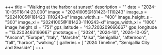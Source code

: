 +++
title = "Walking at the harbor at sunset"
description = ""
date = "2024-10-05T18:14:23.000"
image = "20241005@181423-1110243"
image_s = "20241005@181423-1110243-s"
image_width_s = "400"
image_height_s = "300"
image_xl = "20241005@181423-1110243-xl"
image_width_xl = "1000"
image_height_xl = "751"
gps_latitude = "43.7203209666667"
gps_longitude = "13.2203463166667"
phototags = [ "2024", "2024-10", "2024-10-05", "Ancona", "Europe", "Italy", "Marche", "Misa", "Senigallia", "afternoon", "fall", "harbor", "walking" ]
galleries = [ "2024 Timeline", "Senigallia City and Seaside" ]
+++

